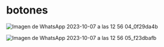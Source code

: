 # botones 
![Imagen de WhatsApp 2023-10-07 a las 12 56 04_0f29da4b](https://github.com/PRivasA/botones/assets/106940501/908ce9e6-441d-4bd0-ab32-ed9efc146991)

![Imagen de WhatsApp 2023-10-07 a las 12 56 05_f23dbafb](https://github.com/PRivasA/botones/assets/106940501/f02ea234-6240-4750-a911-fd8c0a8f2ede)
